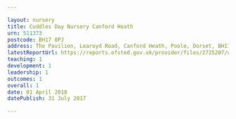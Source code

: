 ```yaml
---

layout: nursery
title: Cuddles Day Nursery Canford Heath
urn: 511373
postcode: BH17 8PJ
address: The Pavilion, Learoyd Road, Canford Heath, Poole, Dorset, BH17 8PJ
latestReportUrl: https://reports.ofsted.gov.uk/provider/files/2725207/urn/511373.pdf
teaching: 1
development: 1
leadership: 1
outcomes: 1
overall: 1
date: 01 April 2018 
datePublish: 31 July 2017

---
```


